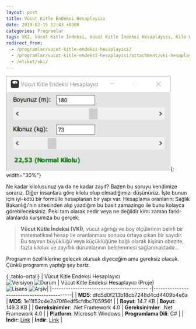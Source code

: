 ```yaml
---
layout: post
title: Vücut Kitle Endeksi Hesaplayıcı
date: 2019-02-15 12:43 +0300
categories: Programlar
tags: VKI, Vücut Kitle İndeksi, Vücut Kitle İndeksi Hesaplayıcı, Kilo Boy Oranı, Boy Kilo Oranı
redirect_from:
  - /programlar/vucut-kitle-endeksi-hesaplayici/
  - /programlar/vucut-kitle-endeksi-hesaplayici/attachment/vki-hesaplayici/
  - /etiket/vki/
---
```

![vki-hesaplayici](/images/programlar/vki-hesaplayici.png){: width="30%"}

Ne kadar kilolusunuz ya da ne kadar zayıf? Bazen bu soruyu kendimize sorarız. Diğer insanlara göre kilolu olup olmadığımızı düşünürüz. İşte bunun için iyi-kötü bir formülle hesaplanan bir yapı var. Hesaplama oranlarını Sağlık Bakanlığı'nın sitesinden alıp yazdığım bu basit zamazingo ile bunu kolayca görebileceksiniz. Peki tam olarak nedir veya ne değildir kimi zaman farklı alanlarda karşımıza bu gerçek;

> **Vücut Kütle İndeksi (VKİ)**, vücut ağırlığı ve boy ölçülerinin belirli bir matematiksel hesap ile oranlanması sonucu ortaya çıkan bir sayıdır. Bu sayının büyüklüğü veya küçüklüğüne bağlı olarak kişinin obezite, fazla kiloluk ve zayıflık durumlarının belirlenmesi sağlanmaktadır...

Programın özelliklerine gelecek olursak diyeceğim ama gereksiz olacak. Çünkü programın yaptığı şey bariz.

{:.tablo-ortali}
| Vücut Kitle Endeksi Hesaplayıcı <br>![Versiyon](https://img.shields.io/badge/Versiyon-1.1-blueviolet.svg?style=flat) ![Durum](https://img.shields.io/badge/Durum-Çalışıyor-success.svg?style=flat) | Vücut Kitle Endeksi Hesaplayıcı (Proje)<br>![Lisans](https://img.shields.io/badge/Lisans-MIT-blue.svg?style=flat) ![Arşiv](https://img.shields.io/badge/Arşiv-orange.svg?style=flat)|
|----------------------------------------- -|-------------------------------------------|
| **MD5**: dfd5d0f213b18cb7248d4cd4409b4e6a | **MD5**: 1e11f52c4e2a70f8edf5cfdbc705956f | 
| **Boyut**: 14.7 KB                       | **Boyut**:  149.3 KB                         |
| **Gereksinimler**: .Net Framework 4.0     | **Gereksinimler**: .Net Framework 4.0      |
| **Platform**: Microsoft Windows           | **Programlama Dili**: C#                  |
| **İndir**: [Link](https://www.dropbox.com/s/2j1x7cwsqz8d3u7/vucut-kitle-endeksi.zip?dl=1)         | **İndir**: [Link](https://www.dropbox.com/s/2r8h4adn0lznrxn/vucut-kitle-endeksi-proje.zip?dl=1)  |
